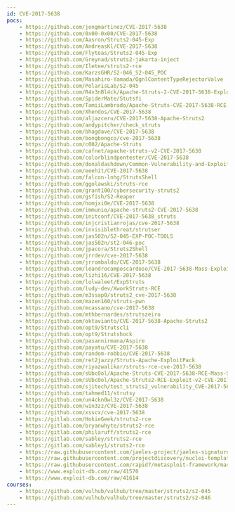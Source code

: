 ```yaml
---
id: CVE-2017-5638
pocs:
    - https://github.com/jongmartinez/CVE-2017-5638
    - https://github.com/0x00-0x00/CVE-2017-5638
    - https://github.com/Aasron/Struts2-045-Exp
    - https://github.com/AndreasKl/CVE-2017-5638
    - https://github.com/Flyteas/Struts2-045-Exp
    - https://github.com/Greynad/struts2-jakarta-inject
    - https://github.com/Iletee/struts2-rce
    - https://github.com/KarzsGHR/S2-046_S2-045_POC
    - https://github.com/Masahiro-Yamada/OgnlContentTypeRejectorValve
    - https://github.com/PolarisLab/S2-045
    - https://github.com/R4v3nBl4ck/Apache-Struts-2-CVE-2017-5638-Exploit-
    - https://github.com/SpiderMate/Stutsfi
    - https://github.com/TamiiLambrado/Apache-Struts-CVE-2017-5638-RCE-Mass-Scanner
    - https://github.com/Xhendos/CVE-2017-5638
    - https://github.com/aljazceru/CVE-2017-5638-Apache-Struts2
    - https://github.com/andypitcher/check_struts
    - https://github.com/bhagdave/CVE-2017-5638
    - https://github.com/bongbongco/cve-2017-5638
    - https://github.com/c002/Apache-Struts
    - https://github.com/cafnet/apache-struts-v2-CVE-2017-5638
    - https://github.com/colorblindpentester/CVE-2017-5638
    - https://github.com/donaldashdown/Common-Vulnerability-and-Exploit
    - https://github.com/eeehit/CVE-2017-5638
    - https://github.com/falcon-lnhg/StrutsShell
    - https://github.com/ggolawski/struts-rce
    - https://github.com/grant100/cybersecurity-struts2
    - https://github.com/gsfish/S2-Reaper
    - https://github.com/homjxi0e/CVE-2017-5638
    - https://github.com/immunio/apache-struts2-CVE-2017-5638
    - https://github.com/initconf/CVE-2017-5638_struts
    - https://github.com/injcristianrojas/cve-2017-5638
    - https://github.com/invisiblethreat/strutser
    - https://github.com/jas502n/S2-045-EXP-POC-TOOLS
    - https://github.com/jas502n/st2-046-poc
    - https://github.com/jpacora/Struts2Shell
    - https://github.com/jrrdev/cve-2017-5638
    - https://github.com/jrrombaldo/CVE-2017-5638
    - https://github.com/leandrocamposcardoso/CVE-2017-5638-Mass-Exploit
    - https://github.com/lizhi16/CVE-2017-5638
    - https://github.com/lolwaleet/ExpStruts
    - https://github.com/ludy-dev/XworkStruts-RCE
    - https://github.com/m3ssap0/struts2_cve-2017-5638
    - https://github.com/mazen160/struts-pwn
    - https://github.com/mcassano/cve-2017-5638
    - https://github.com/mthbernardes/strutszeiro
    - https://github.com/oktavianto/CVE-2017-5638-Apache-Struts2
    - https://github.com/opt9/Strutscli
    - https://github.com/opt9/Strutshock
    - https://github.com/pasannirmana/Aspire
    - https://github.com/payatu/CVE-2017-5638
    - https://github.com/random-robbie/CVE-2017-5638
    - https://github.com/ret2jazzy/Struts-Apache-ExploitPack
    - https://github.com/riyazwalikar/struts-rce-cve-2017-5638
    - https://github.com/sUbc0ol/Apache-Struts-CVE-2017-5638-RCE-Mass-Scanner
    - https://github.com/sUbc0ol/Apache-Struts2-RCE-Exploit-v2-CVE-2017-5638
    - https://github.com/sjitech/test_struts2_vulnerability_CVE-2017-5638
    - https://github.com/tahmed11/strutsy
    - https://github.com/un4ckn0wl3z/CVE-2017-5638
    - https://github.com/win3zz/CVE-2017-5638
    - https://github.com/xsscx/cve-2017-5638
    - https://gitlab.com/HokieGeek/struts2-rce
    - https://gitlab.com/bryanwhyte/struts2-rce
    - https://gitlab.com/philaruff/struts2-rce
    - https://gitlab.com/sabley/struts2-rce
    - https://gitlab.com/sabley1/struts2-rce
    - https://raw.githubusercontent.com/jaeles-project/jaeles-signatures/master/cves/apache-struts-rce-cve-2017-5638.yaml
    - https://raw.githubusercontent.com/projectdiscovery/nuclei-templates/master/cves/CVE-2017-5638.yaml
    - https://raw.githubusercontent.com/rapid7/metasploit-framework/master/modules/exploits/multi/http/struts2_content_type_ognl.rb
    - https://www.exploit-db.com/raw/41570
    - https://www.exploit-db.com/raw/41614
courses:
    - https://github.com/vulhub/vulhub/tree/master/struts2/s2-045
    - https://github.com/vulhub/vulhub/tree/master/struts2/s2-046
---
```

